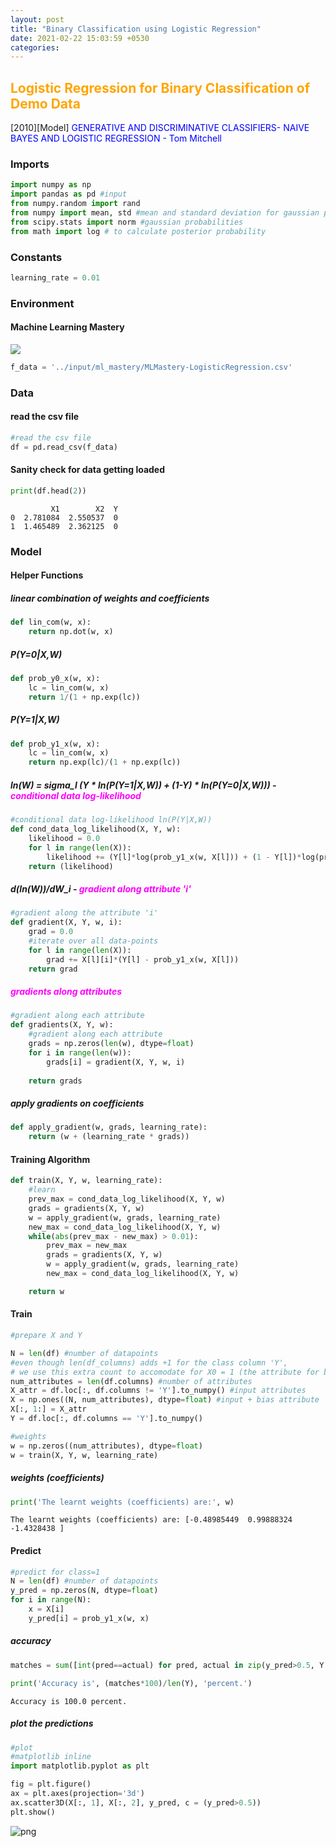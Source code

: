 ```yaml
---
layout: post
title: "Binary Classification using Logistic Regression"
date: 2021-02-22 15:03:59 +0530
categories:
---
```


## <font color="orange">Logistic Regression for Binary Classification of Demo Data</font>

[2010][Model] <font color='blue'>GENERATIVE AND DISCRIMINATIVE CLASSIFIERS- NAIVE BAYES AND LOGISTIC REGRESSION - Tom Mitchell</font>

### Imports


```python
import numpy as np
import pandas as pd #input
from numpy.random import rand
from numpy import mean, std #mean and standard deviation for gaussian probabilities
from scipy.stats import norm #gaussian probabilities
from math import log # to calculate posterior probability
```

### Constants


```python
learning_rate = 0.01
```

### Environment

#### Machine Learning Mastery

<img src="{{site.baseurl}}/assets/images/MLMastery-LogisticRegression.png">


```python
f_data = '../input/ml_mastery/MLMastery-LogisticRegression.csv'
```

### Data

#### read the csv file


```python
#read the csv file
df = pd.read_csv(f_data)
```

#### Sanity check for data getting loaded


```python
print(df.head(2))
```

             X1        X2  Y
    0  2.781084  2.550537  0
    1  1.465489  2.362125  0
    

### Model

#### Helper Functions

##### linear combination of weights and coefficients


```python
def lin_com(w, x):
    return np.dot(w, x)
```

##### P(Y=0|X,W)


```python
def prob_y0_x(w, x):
    lc = lin_com(w, x)
    return 1/(1 + np.exp(lc))
```

##### P(Y=1|X,W)


```python
def prob_y1_x(w, x):
    lc = lin_com(w, x)
    return np.exp(lc)/(1 + np.exp(lc))
```

##### ln(W) = sigma_l (Y * ln(P(Y=1|X,W)) + (1-Y) * ln(P(Y=0|X,W))) - <font color='magenta'>conditional data log-likelihood</font>


```python
#conditional data log-likelihood ln(P(Y|X,W))
def cond_data_log_likelihood(X, Y, w):
    likelihood = 0.0
    for l in range(len(X)):
        likelihood += (Y[l]*log(prob_y1_x(w, X[l])) + (1 - Y[l])*log(prob_y0_x(w, X[l])) )
    return (likelihood)
```

##### d(ln(W))/dW_i - <font color='magenta'>gradient along attribute 'i'</font>


```python
#gradient along the attribute 'i'
def gradient(X, Y, w, i):
    grad = 0.0
    #iterate over all data-points
    for l in range(len(X)):
        grad += X[l][i]*(Y[l] - prob_y1_x(w, X[l]))
    return grad
```

##### <font color='magenta'>gradients along attributes</font>


```python
#gradient along each attribute
def gradients(X, Y, w):
    #gradient along each attribute
    grads = np.zeros(len(w), dtype=float)
    for i in range(len(w)):
        grads[i] = gradient(X, Y, w, i)
        
    return grads
```

##### apply gradients on coefficients


```python
def apply_gradient(w, grads, learning_rate):
    return (w + (learning_rate * grads))
```

#### Training Algorithm


```python
def train(X, Y, w, learning_rate):
    #learn
    prev_max = cond_data_log_likelihood(X, Y, w)
    grads = gradients(X, Y, w)
    w = apply_gradient(w, grads, learning_rate)
    new_max = cond_data_log_likelihood(X, Y, w)
    while(abs(prev_max - new_max) > 0.01):
        prev_max = new_max
        grads = gradients(X, Y, w)
        w = apply_gradient(w, grads, learning_rate)
        new_max = cond_data_log_likelihood(X, Y, w)

    return w
```

#### Train


```python
#prepare X and Y

N = len(df) #number of datapoints
#even though len(df_columns) adds +1 for the class column 'Y',
# we use this extra count to accomodate for X0 = 1 (the attribute for bias)
num_attributes = len(df.columns) #number of attributes
X_attr = df.loc[:, df.columns != 'Y'].to_numpy() #input attributes
X = np.ones((N, num_attributes), dtype=float) #input + bias attribute
X[:, 1:] = X_attr
Y = df.loc[:, df.columns == 'Y'].to_numpy()

#weights
w = np.zeros((num_attributes), dtype=float)
w = train(X, Y, w, learning_rate)
```

##### weights (coefficients)


```python
print('The learnt weights (coefficients) are:', w)
```

    The learnt weights (coefficients) are: [-0.48985449  0.99888324 -1.4328438 ]
    

#### Predict


```python
#predict for class=1
N = len(df) #number of datapoints
y_pred = np.zeros(N, dtype=float)
for i in range(N):
    x = X[i]
    y_pred[i] = prob_y1_x(w, x)
```

##### accuracy


```python
matches = sum([int(pred==actual) for pred, actual in zip(y_pred>0.5, Y.reshape(len(Y))>0)])
```


```python
print('Accuracy is', (matches*100)/len(Y), 'percent.')
```

    Accuracy is 100.0 percent.
    

##### plot the predictions


```python
#plot
#matplotlib inline
import matplotlib.pyplot as plt

fig = plt.figure()
ax = plt.axes(projection='3d')
ax.scatter3D(X[:, 1], X[:, 2], y_pred, c = (y_pred>0.5))
plt.show()
```


    
![png]({{site.baseurl}}/assets/images/MLMastery-LogisticRegression-Prediction.png)
    



```python

```
